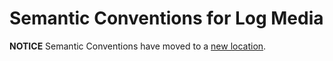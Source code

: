 # Semantic Conventions for Log Media

**NOTICE** Semantic Conventions have moved to a
[new location](http://github.com/open-telemetry/semantic-conventions).

